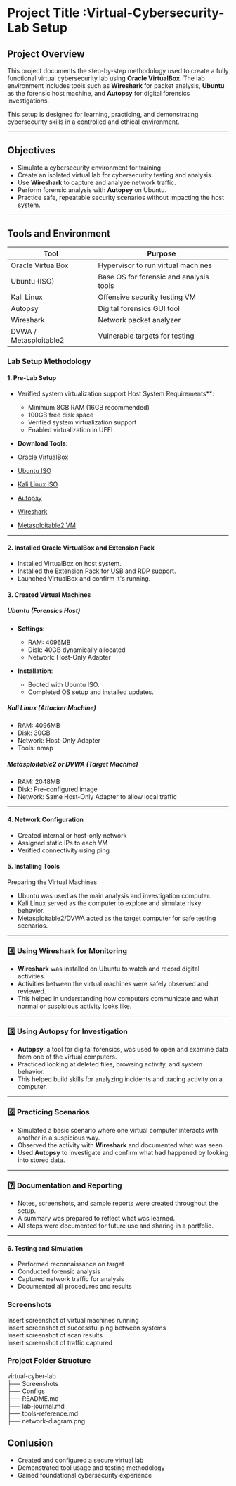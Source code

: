 # Project Title :Virtual-Cybersecurity-Lab Setup


## Project Overview  
This project documents the step-by-step methodology used to create a fully functional virtual cybersecurity lab using **Oracle VirtualBox**. The lab environment includes tools such as **Wireshark** for packet analysis, **Ubuntu** as the forensic host machine, and **Autopsy** for digital forensics investigations.

This setup is designed for learning, practicing, and demonstrating cybersecurity skills in a controlled and ethical environment.

---


## Objectives  
- Simulate a cybersecurity environment for training  
- Create an isolated virtual lab for cybersecurity testing and analysis.
- Use **Wireshark** to capture and analyze network traffic.
- Perform forensic analysis with **Autopsy** on Ubuntu.
- Practice safe, repeatable security scenarios without impacting the host system.

---

## Tools and Environment  
| Tool           | Purpose                               |
|----------------|----------------------------------------|
| Oracle VirtualBox | Hypervisor to run virtual machines |
| Ubuntu (ISO)   | Base OS for forensic and analysis tools |
| Kali Linux     | Offensive security testing VM          |
| Autopsy        | Digital forensics GUI tool             |
| Wireshark      | Network packet analyzer                |
| DVWA / Metasploitable2 | Vulnerable targets for testing |

### Lab Setup Methodology

#### 1.  Pre-Lab Setup
- Verified system virtualization support  Host System Requirements**:
  - Minimum 8GB RAM (16GB recommended)
  - 100GB free disk space
  - Verified system virtualization support 
  -  Enabled virtualization in UEFI  

 - **Download Tools**:
  - [Oracle VirtualBox](https://www.virtualbox.org/)
  - [Ubuntu ISO](https://ubuntu.com/download/desktop)
  - [Kali Linux ISO](https://www.kali.org/get-kali/)
  - [Autopsy](https://www.sleuthkit.org/autopsy/)
  - [Wireshark](https://www.wireshark.org/)
  - [Metasploitable2 VM](https://sourceforge.net/projects/metasploitable/)

---

#### 2. Installed Oracle VirtualBox and Extension Pack
 
- Installed VirtualBox on host system.
- Installed the Extension Pack for USB and RDP support.
- Launched VirtualBox and confirm it's running.

  
#### 3. Created Virtual Machines

#####  Ubuntu (Forensics Host)

- **Settings**:
  - RAM: 4096MB
  - Disk: 40GB dynamically allocated
  - Network: Host-Only Adapter

- **Installation**:
  - Booted with Ubuntu ISO.
  - Completed OS setup and installed updates.
    
    
#####  Kali Linux (Attacker Machine)

- RAM: 4096MB
- Disk: 30GB
- Network: Host-Only Adapter
- Tools: nmap 

#####  Metasploitable2 or DVWA (Target Machine)

- RAM: 2048MB
- Disk: Pre-configured image
- Network: Same Host-Only Adapter to allow local traffic

---




#### 4. Network Configuration  
- Created internal or host-only network  
- Assigned static IPs to each VM  
- Verified connectivity using ping

#### 5. Installing Tools  
 Preparing the Virtual Machines

- Ubuntu was used as the main analysis and investigation computer.
- Kali Linux served as the computer to explore and simulate risky behavior.
- Metasploitable2/DVWA acted as the target computer for safe testing scenarios.

---

### 4️⃣ Using Wireshark for Monitoring

- **Wireshark** was installed on Ubuntu to watch and record digital activities.
- Activities between the virtual machines were safely observed and reviewed.
- This helped in understanding how computers communicate and what normal or suspicious activity looks like.

---

### 5️⃣ Using Autopsy for Investigation

- **Autopsy**, a tool for digital forensics, was used to open and examine data from one of the virtual computers.
- Practiced looking at deleted files, browsing activity, and system behavior.
- This helped build skills for analyzing incidents and tracing activity on a computer.

---

### 6️⃣ Practicing Scenarios

- Simulated a basic scenario where one virtual computer interacts with another in a suspicious way.
- Observed the activity with **Wireshark** and documented what was seen.
- Used **Autopsy** to investigate and confirm what had happened by looking into stored data.

---

### 7️⃣ Documentation and Reporting

- Notes, screenshots, and sample reports were created throughout the setup.
- A summary was prepared to reflect what was learned.
- All steps were documented for future use and sharing in a portfolio.

---



#### 6. Testing and Simulation  
- Performed reconnaissance on target  
- Conducted forensic analysis  
- Captured network traffic for analysis  
- Documented all procedures and results



### Screenshots  
Insert screenshot of virtual machines running  
Insert screenshot of successful ping between systems  
Insert screenshot of scan results  
Insert screenshot of traffic captured

### Project Folder Structure  
virtual-cyber-lab  
├── Screenshots  
├── Configs  
├── README.md  
├── lab-journal.md  
├── tools-reference.md  
├── network-diagram.png

## Conlusion
- Created and configured a secure virtual lab  
- Demonstrated tool usage and testing methodology    
- Gained foundational cybersecurity experience



